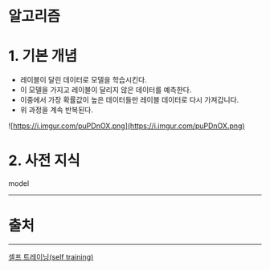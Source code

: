 # 알고리즘

# 1. 기본 개념

- 레이블이 달린 데이터로 모델을 학습시킨다.
- 이 모델을 가지고 레이블이 달리지 않은 데이터를 예측한다.
- 이중에서 가장 확률값이 높은 데이터들만 레이블 데이터로 다시 가져갑니다.
- 위 과정을 계속 반복된다.

![https://i.imgur.com/puPDnOX.png](https://i.imgur.com/puPDnOX.png)

# 2. 사전 지식

model

---

# 출처

---

[셀프 트레이닝(self training)](https://jayhey.github.io/semi-supervised%20learning/2017/12/07/semisupervised_self_training/)